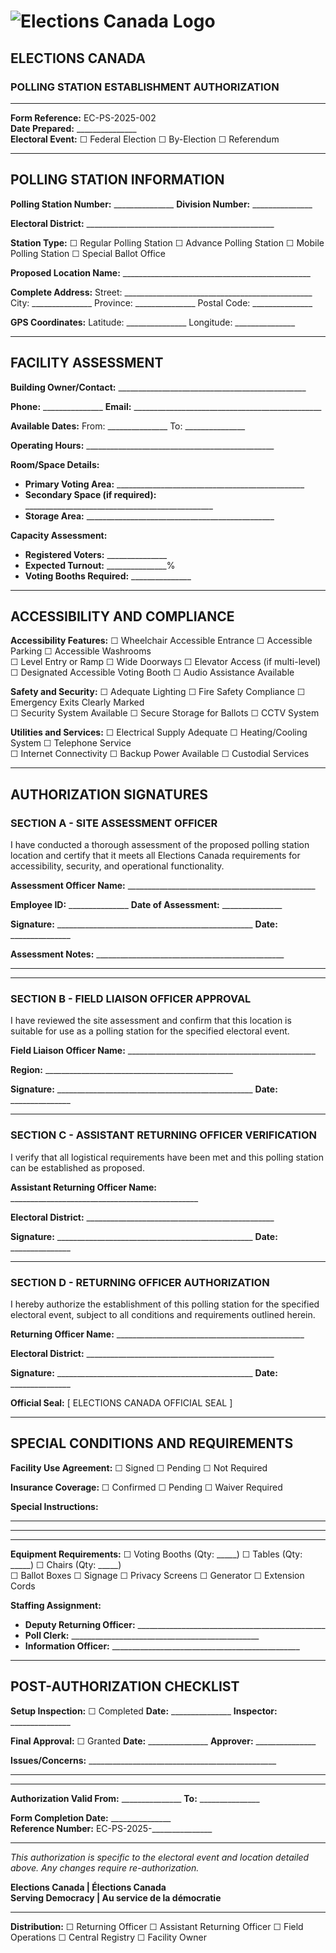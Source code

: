 # ![Elections Canada Logo](https://www.elections.ca/images/ec_logo2.gif)

## ELECTIONS CANADA  
### POLLING STATION ESTABLISHMENT AUTHORIZATION

---

**Form Reference:** EC-PS-2025-002  
**Date Prepared:** _______________  
**Electoral Event:** ☐ Federal Election ☐ By-Election ☐ Referendum

---

## POLLING STATION INFORMATION

**Polling Station Number:** _______________  **Division Number:** _______________

**Electoral District:** _______________________________________________

**Station Type:** ☐ Regular Polling Station ☐ Advance Polling Station ☐ Mobile Polling Station ☐ Special Ballot Office

**Proposed Location Name:** _______________________________________________

**Complete Address:**
Street: _______________________________________________  
City: _______________  Province: _______________  Postal Code: _______________

**GPS Coordinates:** Latitude: _______________  Longitude: _______________

---

## FACILITY ASSESSMENT

**Building Owner/Contact:** _______________________________________________

**Phone:** _______________  **Email:** _______________________________________________

**Available Dates:** From: _______________  To: _______________

**Operating Hours:** _______________________________________________

**Room/Space Details:**
- **Primary Voting Area:** _______________________________________________
- **Secondary Space (if required):** _______________________________________________
- **Storage Area:** _______________________________________________

**Capacity Assessment:**
- **Registered Voters:** _______________
- **Expected Turnout:** _______________%
- **Voting Booths Required:** _______________

---

## ACCESSIBILITY AND COMPLIANCE

**Accessibility Features:**
☐ Wheelchair Accessible Entrance ☐ Accessible Parking ☐ Accessible Washrooms  
☐ Level Entry or Ramp ☐ Wide Doorways ☐ Elevator Access (if multi-level)  
☐ Designated Accessible Voting Booth ☐ Audio Assistance Available

**Safety and Security:**
☐ Adequate Lighting ☐ Fire Safety Compliance ☐ Emergency Exits Clearly Marked  
☐ Security System Available ☐ Secure Storage for Ballots ☐ CCTV System

**Utilities and Services:**
☐ Electrical Supply Adequate ☐ Heating/Cooling System ☐ Telephone Service  
☐ Internet Connectivity ☐ Backup Power Available ☐ Custodial Services

---

## AUTHORIZATION SIGNATURES

### SECTION A - SITE ASSESSMENT OFFICER

I have conducted a thorough assessment of the proposed polling station location and certify that it meets all Elections Canada requirements for accessibility, security, and operational functionality.

**Assessment Officer Name:** _______________________________________________

**Employee ID:** _______________  **Date of Assessment:** _______________

**Signature:** _________________________________________________ **Date:** _______________

**Assessment Notes:** _______________________________________________
_______________________________________________

---

### SECTION B - FIELD LIAISON OFFICER APPROVAL

I have reviewed the site assessment and confirm that this location is suitable for use as a polling station for the specified electoral event.

**Field Liaison Officer Name:** _______________________________________________

**Region:** _______________________________________________

**Signature:** _________________________________________________ **Date:** _______________

---

### SECTION C - ASSISTANT RETURNING OFFICER VERIFICATION

I verify that all logistical requirements have been met and this polling station can be established as proposed.

**Assistant Returning Officer Name:** _______________________________________________

**Electoral District:** _______________________________________________

**Signature:** _________________________________________________ **Date:** _______________

---

### SECTION D - RETURNING OFFICER AUTHORIZATION

I hereby authorize the establishment of this polling station for the specified electoral event, subject to all conditions and requirements outlined herein.

**Returning Officer Name:** _______________________________________________

**Electoral District:** _______________________________________________

**Signature:** _________________________________________________ **Date:** _______________

**Official Seal:** [ ELECTIONS CANADA OFFICIAL SEAL ]

---

## SPECIAL CONDITIONS AND REQUIREMENTS

**Facility Use Agreement:** ☐ Signed ☐ Pending ☐ Not Required

**Insurance Coverage:** ☐ Confirmed ☐ Pending ☐ Waiver Required

**Special Instructions:**
_______________________________________________
_______________________________________________
_______________________________________________

**Equipment Requirements:**
☐ Voting Booths (Qty: _____) ☐ Tables (Qty: _____) ☐ Chairs (Qty: _____)  
☐ Ballot Boxes ☐ Signage ☐ Privacy Screens ☐ Generator ☐ Extension Cords

**Staffing Assignment:**
- **Deputy Returning Officer:** _______________________________________________
- **Poll Clerk:** _______________________________________________
- **Information Officer:** _______________________________________________

---

## POST-AUTHORIZATION CHECKLIST

**Setup Inspection:** ☐ Completed  **Date:** _______________  **Inspector:** _______________

**Final Approval:** ☐ Granted  **Date:** _______________  **Approver:** _______________

**Issues/Concerns:** _______________________________________________
_______________________________________________

---

**Authorization Valid From:** _______________  **To:** _______________

**Form Completion Date:** _______________  
**Reference Number:** EC-PS-2025-_______________

---

*This authorization is specific to the electoral event and location detailed above. Any changes require re-authorization.*

**Elections Canada | Élections Canada**  
**Serving Democracy | Au service de la démocratie**

---

**Distribution:**
☐ Returning Officer ☐ Assistant Returning Officer ☐ Field Operations ☐ Central Registry ☐ Facility Owner